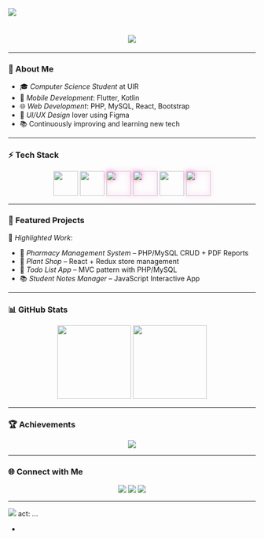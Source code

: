 <!-- Banner -->
<img src="https://capsule-render.vercel.app/api?type=waving&color=ff6ec7&height=200&section=header&text=Salma%20The%20Creator&fontSize=50&fontColor=ffffff&animation=twinkling&fontAlignY=35"/>

<!-- Typing animation -->
<h1 align="center">
  <img src="https://readme-typing-svg.herokuapp.com?size=30&duration=3000&color=FF6EC7&center=true&vCenter=true&lines=Mobile+%26+Web+Developer;UI%2FUX+Designer;Tech+Explorer+%F0%9F%9A%80;Code+With+Creativity" />
</h1>

---

### 💫 About Me  
- 🎓 *Computer Science Student* at UIR  
- 📱 *Mobile Development*: Flutter, Kotlin  
- 🌐 *Web Development*: PHP, MySQL, React, Bootstrap  
- 🎨 *UI/UX Design* lover using Figma  
- 📚 Continuously improving and learning new tech  

---

### ⚡ Tech Stack  
<p align="center">
  <a href="#"><img src="https://skillicons.dev/icons?i=flutter" width="50" height="50" style="animation:pulse 2s infinite;"/></a>
  <a href="#"><img src="https://skillicons.dev/icons?i=kotlin" width="50" height="50" style="animation:pulse 2s infinite;"/></a>
  <a href="#"><img src="https://skillicons.dev/icons?i=php" width="50" height="50" style="animation:glow 1.5s infinite;"/></a>
  <a href="#"><img src="https://skillicons.dev/icons?i=mysql" width="50" height="50" style="animation:glow 1.5s infinite;"/></a>
  <a href="#"><img src="https://skillicons.dev/icons?i=react" width="50" height="50" style="animation:pulse 2s infinite;"/></a>
  <a href="#"><img src="https://skillicons.dev/icons?i=figma" width="50" height="50" style="animation:glow 1.5s infinite;"/></a>
</p>

---

### 📌 Featured Projects  
🚀 *Highlighted Work*:  
- 💊 *Pharmacy Management System* – PHP/MySQL CRUD + PDF Reports  
- 🌱 *Plant Shop* – React + Redux store management  
- 📝 *Todo List App* – MVC pattern with PHP/MySQL  
- 📚 *Student Notes Manager* – JavaScript Interactive App  

---

### 📊 GitHub Stats  
<p align="center">
  <img src="https://github-readme-stats.vercel.app/api?username=salma-the-creator&show_icons=true&theme=radical&count_private=true&hide_border=true" height="150"/>
  <img src="https://github-readme-streak-stats.herokuapp.com?user=salma-the-creator&theme=radical&hide_border=true" height="150"/>
</p>

---

### 🏆 Achievements  
<p align="center">
  <img src="https://github-profile-trophy.vercel.app/?username=salma-the-creator&theme=radical&no-frame=true&row=1&column=6" />
</p>

---

### 🌐 Connect with Me  
<p align="center">
  <a href="mailto:your-email@example.com"><img src="https://img.shields.io/badge/-Email-red?style=for-the-badge&logo=gmail&logoColor=white"/></a>
  <a href="https://linkedin.com/in/your-link"><img src="https://img.shields.io/badge/-LinkedIn-blue?style=for-the-badge&logo=linkedin&logoColor=white"/></a>
  <a href="https://twitter.com/your-handle"><img src="https://img.shields.io/badge/-Twitter-1DA1F2?style=for-the-badge&logo=twitter&logoColor=white"/></a>
</p>

---

<!-- Footer -->
<img src="https://capsule-render.vercel.app/api?type=waving&color=ff6ec7&height=120&section=footer"/>

<!-- CSS animations for icons -->
<style>
@keyframes pulse {
  0% { transform: scale(1); }
  50% { transform: scale(1.1); }
  100% { transform: scale(1); }
}
@keyframes glow {
  0% { filter: drop-shadow(0 0 5px #ff6ec7); }
  50% { filter: drop-shadow(0 0 15px #ff6ec7); }
  100% { filter: drop-shadow(0 0 5px #ff6ec7); }
}
</style>act: ...
-
